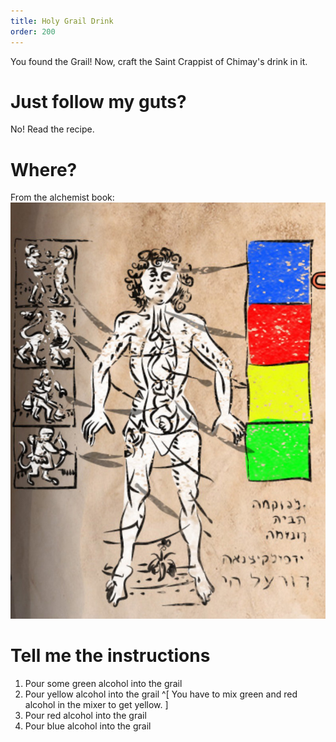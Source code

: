 ```yaml
---
title: Holy Grail Drink
order: 200
---
```


You found the Grail! Now, craft the Saint Crappist of Chimay's drink in it.

# Just follow my guts?
No! Read the recipe.

# Where?
From the alchemist book:
![Recipe](recipe.jpg)

# Tell me the instructions
 1. Pour some green alcohol into the grail
 2. Pour yellow alcohol into the grail ^[ You have to mix green and red alcohol in the mixer to get yellow. ]
 3. Pour red alcohol into the grail
 4. Pour blue alcohol into the grail
